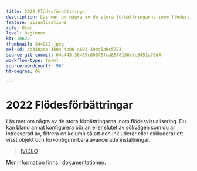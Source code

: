 ```yaml
---
title: 2022 Flödesförbättringar
description: Läs mer om några av de stora förbättringarna inom flödesvisualisering. Du kan bland annat konfigurera början eller slutet av sökvägen som du är intresserad av, filtrera en kolumn så att den inkluderar eller exkluderar ett visst objekt och förkonfigurerbara avancerade inställningar.
feature: Visualizations
role: User
level: Beginner
kt: 10622
thumbnail: 344222.jpeg
exl-id: ab340ade-3804-4b00-a691-39bd5a9c5773
source-git-commit: 64c445f36409c80878fca85f8136cfe3451c76d4
workflow-type: tm+mt
source-wordcount: '96'
ht-degree: 0%

---
```


# 2022 Flödesförbättringar

Läs mer om några av de stora förbättringarna inom flödesvisualisering. Du kan bland annat konfigurera början eller slutet av sökvägen som du är intresserad av, filtrera en kolumn så att den inkluderar eller exkluderar ett visst objekt och förkonfigurerbara avancerade inställningar.

>[!VIDEO](https://video.tv.adobe.com/v/344222/?quality=12&learn=on)

Mer information finns i [dokumentationen](https://experienceleague.adobe.com/docs/analytics/analyze/analysis-workspace/visualizations/flow/create-flow.html).
